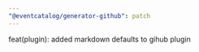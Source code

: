 ```yaml
---
"@eventcatalog/generator-github": patch
---
```


feat(plugin): added markdown defaults to gihub plugin
